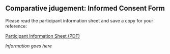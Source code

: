 ## Comparative jdugement: Informed Consent Form

Please read the participant information sheet and save a copy for your reference:

<a href="participant-information-sheet.pdf" target="_blank" class="btn btn-primary"><i class="fa fa-file-pdf"></i> Participant Information Sheet (PDF)</a>

_Information goes here_

